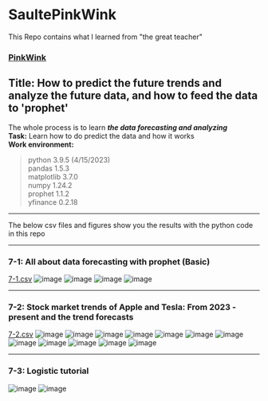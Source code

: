 # SaultePinkWink
This Repo contains what I learned from "the great teacher" 
### [PinkWink](https://github.com/PinkWink)
## Title: How to predict the future trends and analyze the future data, and how to feed the data to 'prophet'
The whole process is to learn _**the data forecasting and analyzing**_
<br/>**Task:** Learn how to do predict the data and how it works
<br/>**Work environment:** 
> python 3.9.5 (4/15/2023)
<br/>pandas 1.5.3 
<br/>matplotlib 3.7.0
<br/>numpy 1.24.2
<br/>prophet 1.1.2
<br/>yfinance 0.2.18
***
The below csv files and figures show you the results with the python code in this repo
***
### 7-1: All about data forecasting with prophet (Basic)
[7-1.csv](https://github.com/JohnkeyLee/SaultePinkWink-chapter7/files/11323870/7-1.csv)
![image](https://user-images.githubusercontent.com/103592307/234317743-9db80e72-b1a5-43df-b377-e3659fea1941.png)
![image](https://user-images.githubusercontent.com/103592307/234317819-57bb5f98-c441-4e63-9db1-c274975a63b9.png)
![image](https://user-images.githubusercontent.com/103592307/234318312-08290e27-2f0e-4445-8e86-80f8f86dd39f.png)
![image](https://user-images.githubusercontent.com/103592307/234318337-80190d91-8f3d-476a-9c01-65efdcad4a78.png)
***
### 7-2: Stock market trends of Apple and Tesla: From 2023 - present and the trend forecasts
[7-2.csv](https://github.com/JohnkeyLee/SaultePinkWink-chapter7/files/11324122/7-2.csv)
![image](https://user-images.githubusercontent.com/103592307/234320611-5135aa3f-6567-4497-ad02-1d04188874dd.png)
![image](https://user-images.githubusercontent.com/103592307/234324472-d5ae78ca-7dc7-4803-9001-a87abf027f2b.png)
![image](https://user-images.githubusercontent.com/103592307/234324505-673970a0-ce77-40eb-877a-b303681d2e6b.png)
![image](https://user-images.githubusercontent.com/103592307/234324552-8fc2e0f2-f361-4bc2-9880-83cb4dc429b3.png)
![image](https://user-images.githubusercontent.com/103592307/234324614-258417ef-407a-4284-bd54-baa26497e988.png)
![image](https://user-images.githubusercontent.com/103592307/234324770-4746aaa4-14c3-4db4-8375-7cee1c82c768.png)
![image](https://user-images.githubusercontent.com/103592307/234324851-916b3979-c38b-448e-bd92-6b01eee64334.png)
![image](https://user-images.githubusercontent.com/103592307/234325085-ba0e7232-58f2-4402-91ee-2608bcc53c04.png)
![image](https://user-images.githubusercontent.com/103592307/234325117-49f11054-efaf-45ff-9168-a013d9f287d8.png)
![image](https://user-images.githubusercontent.com/103592307/234325403-6241ae95-04aa-4548-9e8a-61eaf308e8e9.png)
![image](https://user-images.githubusercontent.com/103592307/234325439-b4fcbf1a-bad2-4564-95f9-40268c1c1a2e.png)
![image](https://user-images.githubusercontent.com/103592307/234325472-d75be8ad-50b0-4805-96d8-b3cccb68c7d8.png)
***
### 7-3: Logistic tutorial
![image](https://user-images.githubusercontent.com/103592307/234329768-fdeb5e19-005e-4de4-bbd6-496037fe50fa.png)
![image](https://user-images.githubusercontent.com/103592307/234329816-7686f20e-90a5-4155-a7ae-64329fd5e9ac.png)


